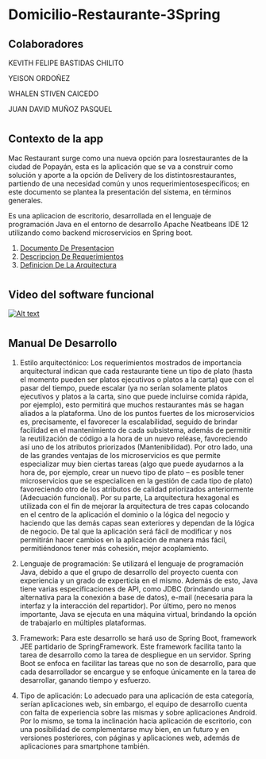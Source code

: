 # Domicilio-Restaurante-3Spring
## Colaboradores

KEVITH FELIPE BASTIDAS CHILITO

YEISON ORDOÑEZ

WHALEN STIVEN CAICEDO

JUAN DAVID MUÑOZ PASQUEL
#

## Contexto de la app

Mac Restaurant surge como una nueva opción para losrestaurantes de la ciudad de
Popayán, esta es la aplicación que se va a construir como solución y aporte a
la opción de Delivery de los distintosrestaurantes, partiendo de una necesidad
común y unos requerimientosespecíficos; en este documento se plantea la
presentación del sistema, en términos generales.

Es una aplicacion de escritorio, desarrollada en el lenguaje de programación Java
en el entorno de desarrollo Apache Neatbeans IDE 12 utilizando como backend
microservicios en Spring boot.

1. [Documento De Presentacion](https://drive.google.com/file/d/11ztUjuVNEuCKLFDDbbKhuJJGnAZrLAZK/view?usp=sharing)
2. [Descripcion De Requerimientos](https://drive.google.com/file/d/1G5MbKziyzrnuAYTUFZdLjj8x8PVeNlrU/view?usp=sharing)
3. [Definicion De La Arquitectura](https://drive.google.com/file/d/1zyhaZ5ZKF5dCqTpysxy1SGf_9DRNLR7H/view?usp=sharing)
#

## Video del software funcional

[![Alt text](https://img.youtube.com/vi/lpYUCsV-dDo/0.jpg)](https://www.youtube.com/watch?v=lpYUCsV-dDo)

#

## Manual De Desarrollo

1. Estilo arquitectónico: Los requerimientos mostrados de importancia arquitectural indican que cada restaurante tiene un tipo de plato 
(hasta el momento pueden ser platos ejecutivos o platos a la carta) que con el pasar del tiempo, puede escalar (ya no serían solamente 
platos ejecutivos y platos a la carta, sino que puede incluirse comida rápida, por ejemplo), esto permitirá que muchos restaurantes más 
se hagan aliados a la plataforma. Uno de los puntos fuertes de los microservicios es, precisamente, el favorecer la escalabilidad, seguido 
de brindar facilidad en el mantenimiento de cada subsistema, además de permitir la reutilización de código a la hora de un nuevo reléase, 
favoreciendo así uno de los atributos priorizados (Mantenibilidad). Por otro lado, una de las grandes ventajas de los microservicios es que 
permite especializar muy bien ciertas tareas (algo que puede ayudarnos a la hora de, por ejemplo, crear un nuevo tipo de plato – es posible 
tener microservicios que se especialicen en la gestión de cada tipo de plato) favoreciendo otro de los atributos de calidad priorizados 
anteriormente (Adecuación funcional). 
Por su parte, La arquitectura hexagonal es utilizada con el fin de mejorar la arquitectura de tres capas colocando en el centro de la aplicación 
el dominio o la lógica del negocio y haciendo que las demás capas sean exteriores y dependan de la lógica de negocio. De tal que la aplicación 
será fácil de modificar y nos permitirán hacer cambios en la aplicación de manera más fácil, permitiéndonos tener más cohesión, mejor acoplamiento.

2. Lenguaje de programación: Se utilizará el lenguaje de programación Java, debido a que el grupo de desarrollo del proyecto cuenta con 
experiencia y un grado de experticia en el mismo. Además de esto, Java tiene varias especificaciones de API, como JDBC (brindando una alternativa 
para la conexión a base de datos), e-mail (necesaria para la interfaz y la interacción del repartidor). Por último, pero no menos importante, 
Java se ejecuta en una máquina virtual, brindando la opción de trabajarlo en múltiples plataformas.

3. Framework: Para este desarrollo se hará uso de Spring Boot, framework JEE partidario de SpringFramework. Este framework facilita tanto la tarea de 
desarrollo como la tarea de despliegue en un servidor. Spring Boot se enfoca en facilitar las tareas que no son de desarrollo, para que cada 
desarrollador se encargue y se enfoque únicamente en la tarea de desarrollar, ganando tiempo y esfuerzo.

4. Tipo de aplicación: Lo adecuado para una aplicación de esta categoría, serían aplicaciones web, sin embargo, el equipo de desarrollo cuenta con 
falta de experiencia sobre las mismas y sobre aplicaciones Android. Por lo mismo, se toma la inclinación hacia aplicación de escritorio, con una 
posibilidad de complementarse muy bien, en un futuro y en versiones posteriores, con páginas y aplicaciones web, además de aplicaciones para smartphone 
también.

#

